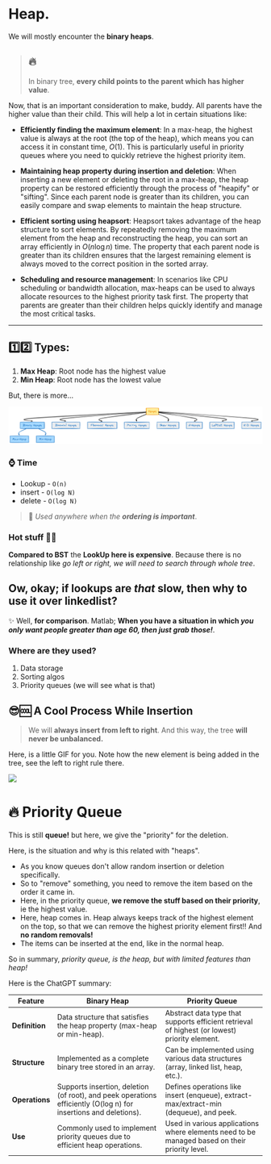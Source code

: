 # Heap.

We will mostly encounter the **binary heaps**.

> ## 🔥 
> In binary tree, **every child points to the parent which has higher value**.

Now, that is an important consideration to make, buddy. All parents have the higher value than their child. This will help a lot in certain situations like:

- **Efficiently finding the maximum element**: In a max-heap, the highest value is always at the root (the top of the heap), which means you can access it in constant time, $O(1)$. This is particularly useful in priority queues where you need to quickly retrieve the highest priority item.

- **Maintaining heap property during insertion and deletion**: When inserting a new element or deleting the root in a max-heap, the heap property can be restored efficiently through the process of "heapify" or "sifting". Since each parent node is greater than its children, you can easily compare and swap elements to maintain the heap structure.

- **Efficient sorting using heapsort**: Heapsort takes advantage of the heap structure to sort elements. By repeatedly removing the maximum element from the heap and reconstructing the heap, you can sort an array efficiently in $O(n \log n)$ time. The property that each parent node is greater than its children ensures that the largest remaining element is always moved to the correct position in the sorted array.

- **Scheduling and resource management**: In scenarios like CPU scheduling or bandwidth allocation, max-heaps can be used to always allocate resources to the highest priority task first. The property that parents are greater than their children helps quickly identify and manage the most critical tasks.

---

## 1️⃣2️⃣ Types:

1. **Max Heap**: Root node has the highest value
2. **Min Heap**: Root node has the lowest value

But, there is more...

![heapt-types](../../images/heap-types)

### ⌚ Time

- Lookup - `O(n)`
- insert - `O(log N)`
- delete - `O(log N)`

> 💭 *Used anywhere when the **ordering is important***.

### Hot stuff 🥵🥵

**Compared to BST** the **LookUp here is expensive**. Because there is no relationship like *go left or right, we will need to search through whole tree*.


## Ow, okay; if lookups are *that* slow, then why to use it over linkedlist?

✨ Well, **for comparison**. Matlab; **When you have a situation in which *you only want people greater than age 60, then just grab those!***.

### Where are they used?

1. Data storage
2. Sorting algos
3. Priority queues (we will see what is that)

## 😎🆒 A Cool Process While Insertion

> We will **always insert from left to right**. And this way, the tree **will never be unbalanced.**

Here, is a little GIF for you. Note how the new element is being added in the tree, see the left to right rule there.

![](../../images/heap-insertion.gif)

# 🔥 Priority Queue

This is still **queue!** but here, we give the "priority" for the deletion.

Here, is the situation and why is this related with "heaps".

- As you know queues don't allow random insertion or deletion specifically.
- So to "remove" something, you need to remove the item based on the order it came in.
- Here, in the priority queue, **we remove the stuff based on their priority**, ie the highest value.
- Here, heap comes in. Heap always keeps track of the highest element on the top, so that we can remove the highest priority element first!! And **no random removals!**
- The items can be inserted at the end, like in the normal heap.

So in summary, *priority queue, is the heap, but with limited features than heap!*

Here is the ChatGPT summary:


| Feature            | Binary Heap                              | Priority Queue                                |
|--------------------|------------------------------------------|-----------------------------------------------|
| **Definition**     | Data structure that satisfies the heap property (max-heap or min-heap). | Abstract data type that supports efficient retrieval of highest (or lowest) priority element. |
| **Structure**      | Implemented as a complete binary tree stored in an array. | Can be implemented using various data structures (array, linked list, heap, etc.). |
| **Operations**     | Supports insertion, deletion (of root), and peek operations efficiently (O(log n) for insertions and deletions). | Defines operations like insert (enqueue), extract-max/extract-min (dequeue), and peek. |
| **Use**            | Commonly used to implement priority queues due to efficient heap operations. | Used in various applications where elements need to be managed based on their priority level. |